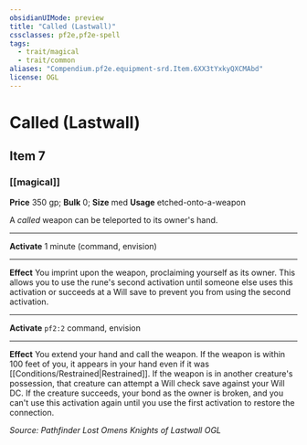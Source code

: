 ```yaml
---
obsidianUIMode: preview
title: "Called (Lastwall)"
cssclasses: pf2e,pf2e-spell
tags:
  - trait/magical
  - trait/common
aliases: "Compendium.pf2e.equipment-srd.Item.6XX3tYxkyQXCMAbd"
license: OGL
---
```

# Called (Lastwall)
## Item 7
### [[magical]]


**Price** 350 gp; 
**Bulk** 0; **Size** med
**Usage** etched-onto-a-weapon

A _called_ weapon can be teleported to its owner's hand.

* * *

**Activate** 1 minute (command, envision)

* * *

**Effect** You imprint upon the weapon, proclaiming yourself as its owner. This allows you to use the rune's second activation until someone else uses this activation or succeeds at a Will save to prevent you from using the second activation.

* * *

**Activate** `pf2:2` command, envision

* * *

**Effect** You extend your hand and call the weapon. If the weapon is within 100 feet of you, it appears in your hand even if it was [[Conditions/Restrained|Restrained]]. If the weapon is in another creature's possession, that creature can attempt a Will check save against your Will DC. If the creature succeeds, your bond as the owner is broken, and you can't use this activation again until you use the first activation to restore the connection.

*Source: Pathfinder Lost Omens Knights of Lastwall*
*OGL*